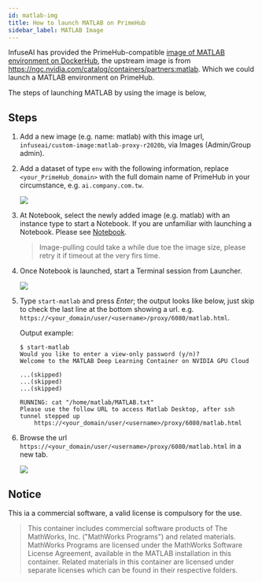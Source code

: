 ```yaml
---
id: matlab-img
title: How to launch MATLAB on PrimeHub
sidebar_label: MATLAB Image
---
```


InfuseAI has provided the PrimeHub-compatible [image of MATLAB environment on DockerHub](https://hub.docker.com/layers/infuseai/custom-image/matlab-proxy-r2020b/images/sha256-d30d67bcbe9f3d130e00d999d7ec569214058da950382aeb211f04b0574d77f9?context=explore), the upstream image is from https://ngc.nvidia.com/catalog/containers/partners:matlab. Which we could launch a MATLAB environment on PrimeHub.

The steps of launching MATLAB by using the image is below,


## Steps

1. Add a new image (e.g. name: matlab) with this image url, `infuseai/custom-image:matlab-proxy-r2020b`, via Images (Admin/Group admin).

2. Add a dataset of type `env` with the following information, replace `<your_PrimeHub_domain>` with the full domain name of PrimeHub in your circumstance, e.g. `ai.company.com.tw`.

    ![](assets/dataset_primehub_config.png)

3. At Notebook, select the newly added image (e.g. matlab) with an instance type to start a Notebook. If you are unfamiliar with launching a Notebook. Please see [Notebook](quickstart/launch-project).

    > Image-pulling could take a while due toe the image size, please retry it if timeout at the very firs time.

4. Once Notebook is launched, start a Terminal session from Launcher.

    ![](assets/notebook_launcher.png)

5. Type `start-matlab` and press *Enter*; the output looks like below, just skip to check the last line at the bottom showing a url. e.g. `https://<your_domain/user/<username>/proxy/6080/matlab.html`.

    Output example:

    ```text
    $ start-matlab
    Would you like to enter a view-only password (y/n)?
    Welcome to the MATLAB Deep Learning Container on NVIDIA GPU Cloud

    ...(skipped)
    ...(skipped)
    ...(skipped)

    RUNNING: cat "/home/matlab/MATLAB.txt"
    Please use the follow URL to access Matlab Desktop, after ssh tunnel stepped up
        https://<your_domain/user/<username>/proxy/6080/matlab.html
    
    ```

6. Browse the url `https://<your_domain/user/<username>/proxy/6080/matlab.html` in a new tab.

    ![](assets/matlab_screen.png)

## Notice

This ia a commercial software, a valid license is compulsory for the use.

>This container includes commercial software products of The MathWorks,
Inc. ("MathWorks Programs") and related materials. MathWorks Programs are
licensed under the MathWorks Software License Agreement, available in the
MATLAB installation in this container. Related materials in this
container are licensed under separate licenses which can be found in
their respective folders.
